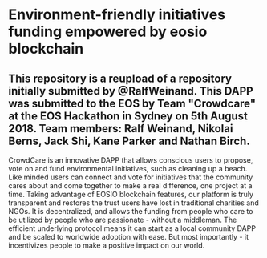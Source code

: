 # Environment-friendly initiatives funding empowered by eosio blockchain

## This repository is a reupload of a repository initially submitted by @RalfWeinand. This DAPP was submitted to the EOS by Team "Crowdcare" at the EOS Hackathon in Sydney on 5th August 2018. Team members: Ralf Weinand, Nikolai Berns, Jack Shi, Kane Parker and Nathan Birch. 

CrowdCare is an innovative DAPP that allows conscious users to propose, vote on and fund environmental initiatives, such as cleaning up a beach. Like minded users can connect and vote for initiatives that the community cares about and come together to make a real difference, one project at a time. Taking advantage of EOSIO blockchain features, our platform is truly transparent and restores the trust users have lost in traditional charities and NGOs. It is decentralized, and allows the funding from people who care to be utilized by people who are passionate - without a middleman. The efficient underlying protocol means it can start as a local community DAPP and be scaled to worldwide adoption with ease. But most importantly - it incentivizes people to make a positive impact on our world.

